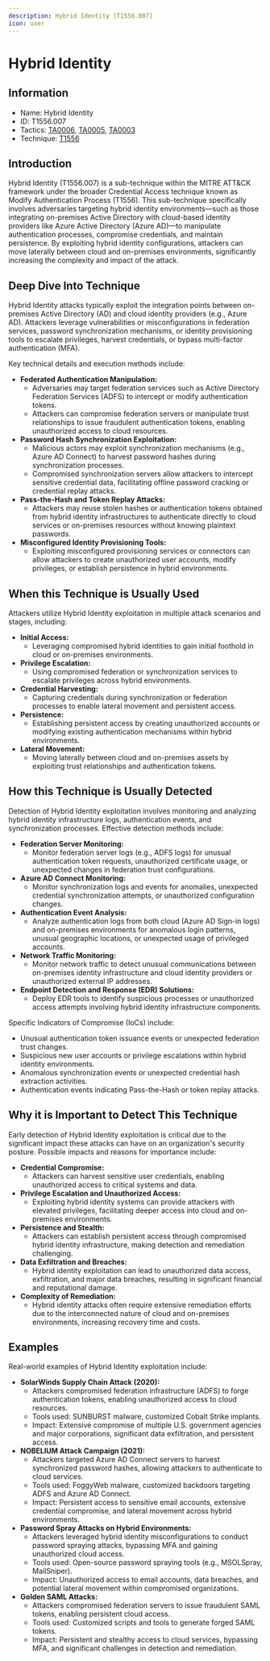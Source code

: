 ```yaml
---
description: Hybrid Identity [T1556.007]
icon: user
---
```


# Hybrid Identity

## Information

* Name: Hybrid Identity
* ID: T1556.007
* Tactics: [TA0006](../../ta0006/), [TA0005](../../ta0005/), [TA0003](../)
* Technique: [T1556](./)

## Introduction

Hybrid Identity (T1556.007) is a sub-technique within the MITRE ATT\&CK framework under the broader Credential Access technique known as Modify Authentication Process (T1556). This sub-technique specifically involves adversaries targeting hybrid identity environments—such as those integrating on-premises Active Directory with cloud-based identity providers like Azure Active Directory (Azure AD)—to manipulate authentication processes, compromise credentials, and maintain persistence. By exploiting hybrid identity configurations, attackers can move laterally between cloud and on-premises environments, significantly increasing the complexity and impact of the attack.

## Deep Dive Into Technique

Hybrid Identity attacks typically exploit the integration points between on-premises Active Directory (AD) and cloud identity providers (e.g., Azure AD). Attackers leverage vulnerabilities or misconfigurations in federation services, password synchronization mechanisms, or identity provisioning tools to escalate privileges, harvest credentials, or bypass multi-factor authentication (MFA).

Key technical details and execution methods include:

* **Federated Authentication Manipulation:**
  * Adversaries may target federation services such as Active Directory Federation Services (ADFS) to intercept or modify authentication tokens.
  * Attackers can compromise federation servers or manipulate trust relationships to issue fraudulent authentication tokens, enabling unauthorized access to cloud resources.
* **Password Hash Synchronization Exploitation:**
  * Malicious actors may exploit synchronization mechanisms (e.g., Azure AD Connect) to harvest password hashes during synchronization processes.
  * Compromised synchronization servers allow attackers to intercept sensitive credential data, facilitating offline password cracking or credential replay attacks.
* **Pass-the-Hash and Token Replay Attacks:**
  * Attackers may reuse stolen hashes or authentication tokens obtained from hybrid identity infrastructures to authenticate directly to cloud services or on-premises resources without knowing plaintext passwords.
* **Misconfigured Identity Provisioning Tools:**
  * Exploiting misconfigured provisioning services or connectors can allow attackers to create unauthorized user accounts, modify privileges, or establish persistence in hybrid environments.

## When this Technique is Usually Used

Attackers utilize Hybrid Identity exploitation in multiple attack scenarios and stages, including:

* **Initial Access:**
  * Leveraging compromised hybrid identities to gain initial foothold in cloud or on-premises environments.
* **Privilege Escalation:**
  * Using compromised federation or synchronization services to escalate privileges across hybrid environments.
* **Credential Harvesting:**
  * Capturing credentials during synchronization or federation processes to enable lateral movement and persistent access.
* **Persistence:**
  * Establishing persistent access by creating unauthorized accounts or modifying existing authentication mechanisms within hybrid environments.
* **Lateral Movement:**
  * Moving laterally between cloud and on-premises assets by exploiting trust relationships and authentication tokens.

## How this Technique is Usually Detected

Detection of Hybrid Identity exploitation involves monitoring and analyzing hybrid identity infrastructure logs, authentication events, and synchronization processes. Effective detection methods include:

* **Federation Server Monitoring:**
  * Monitor federation server logs (e.g., ADFS logs) for unusual authentication token requests, unauthorized certificate usage, or unexpected changes in federation trust configurations.
* **Azure AD Connect Monitoring:**
  * Monitor synchronization logs and events for anomalies, unexpected credential synchronization attempts, or unauthorized configuration changes.
* **Authentication Event Analysis:**
  * Analyze authentication logs from both cloud (Azure AD Sign-in logs) and on-premises environments for anomalous login patterns, unusual geographic locations, or unexpected usage of privileged accounts.
* **Network Traffic Monitoring:**
  * Monitor network traffic to detect unusual communications between on-premises identity infrastructure and cloud identity providers or unauthorized external IP addresses.
* **Endpoint Detection and Response (EDR) Solutions:**
  * Deploy EDR tools to identify suspicious processes or unauthorized access attempts involving hybrid identity infrastructure components.

Specific Indicators of Compromise (IoCs) include:

* Unusual authentication token issuance events or unexpected federation trust changes.
* Suspicious new user accounts or privilege escalations within hybrid identity environments.
* Anomalous synchronization events or unexpected credential hash extraction activities.
* Authentication events indicating Pass-the-Hash or token replay attacks.

## Why it is Important to Detect This Technique

Early detection of Hybrid Identity exploitation is critical due to the significant impact these attacks can have on an organization's security posture. Possible impacts and reasons for importance include:

* **Credential Compromise:**
  * Attackers can harvest sensitive user credentials, enabling unauthorized access to critical systems and data.
* **Privilege Escalation and Unauthorized Access:**
  * Exploiting hybrid identity systems can provide attackers with elevated privileges, facilitating deeper access into cloud and on-premises environments.
* **Persistence and Stealth:**
  * Attackers can establish persistent access through compromised hybrid identity infrastructure, making detection and remediation challenging.
* **Data Exfiltration and Breaches:**
  * Hybrid identity exploitation can lead to unauthorized data access, exfiltration, and major data breaches, resulting in significant financial and reputational damage.
* **Complexity of Remediation:**
  * Hybrid identity attacks often require extensive remediation efforts due to the interconnected nature of cloud and on-premises environments, increasing recovery time and costs.

## Examples

Real-world examples of Hybrid Identity exploitation include:

* **SolarWinds Supply Chain Attack (2020):**
  * Attackers compromised federation infrastructure (ADFS) to forge authentication tokens, enabling unauthorized access to cloud resources.
  * Tools used: SUNBURST malware, customized Cobalt Strike implants.
  * Impact: Extensive compromise of multiple U.S. government agencies and major corporations, significant data exfiltration, and persistent access.
* **NOBELIUM Attack Campaign (2021):**
  * Attackers targeted Azure AD Connect servers to harvest synchronized password hashes, allowing attackers to authenticate to cloud services.
  * Tools used: FoggyWeb malware, customized backdoors targeting ADFS and Azure AD Connect.
  * Impact: Persistent access to sensitive email accounts, extensive credential compromise, and lateral movement across hybrid environments.
* **Password Spray Attacks on Hybrid Environments:**
  * Attackers leveraged hybrid identity misconfigurations to conduct password spraying attacks, bypassing MFA and gaining unauthorized cloud access.
  * Tools used: Open-source password spraying tools (e.g., MSOLSpray, MailSniper).
  * Impact: Unauthorized access to email accounts, data breaches, and potential lateral movement within compromised organizations.
* **Golden SAML Attacks:**
  * Attackers compromised federation servers to issue fraudulent SAML tokens, enabling persistent cloud access.
  * Tools used: Customized scripts and tools to generate forged SAML tokens.
  * Impact: Persistent and stealthy access to cloud services, bypassing MFA, and significant challenges in detection and remediation.
